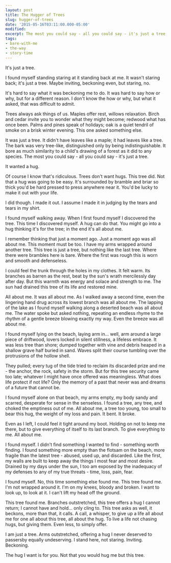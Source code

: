 ```yaml
---
layout: post
title: The Hugger of Trees
slug: hugger-of-trees
date: '2015-05-16T03:11:00.000-05:00'
modified:
excerpt: The most you could say - all you could say - it's just a tree.
tags:
- bare-with-me
- the-way
- story-time
---
```


It's just a tree. 

I found myself standing staring at it standing back at me. It wasn't staring back; it's just a tree. Maybe inviting, beckoning even, but staring, no. 

It's hard to say what it was beckoning me to do. It was hard to say how or why, but for a different reason. I don't know the how or why, but what it asked, that was difficult to admit. 

Trees always ask things of us. Maples offer rest, willows relaxation. Birch and cedar invite you to wonder what they might become; redwood what has once been. Palms and pines speak of holidays; oak is a quiet tendril of smoke on a brisk winter evening. This one asked something else. 

It was just a tree. It didn't have leaves like a maple; it had leaves like a tree. The bark was very tree-like, distinguished only by being indistinguishable. It bore as much similarity to a child's drawing of a forest as it did to any species. The most you could say - all you could say - it's just a tree. 

It wanted a hug. 

Of course I know that's ridiculous. Trees don't want hugs. This tree did. Not that a hug was going to be easy. It's surrounded by bramble and briar so thick you'd be hard pressed to press anywhere near it. You'd be lucky to make it out with your life. 

I did though. I made it out. I assume I made it in judging by the tears and tears in my shirt.

I found myself walking away. When I first found myself I discovered the tree. This time I discovered myself. A hug can do that. You might go into a hug thinking it's for the tree; in the end it's all about me. 

I remember thinking that just a moment ago. Just a moment ago was all about me. This moment must be too. I have my arms wrapped around another tree. This tree is just a tree, but nothing like the last tree. Where there were brambles here is bare. Where the first was rough this is worn and smooth and defenseless. 

I could feel the trunk through the holes in my clothes. It felt warm. Its branches as barren as the rest, beat by the sun's wrath mercilessly day after day. But this warmth was energy and solace and strength to me. The sun had drained this tree of its life and restored mine. 

All about me. It was all about me. As I walked away a second time, even the lingering hand drug across its lowest branch was all about me. The lapping of the lake as I found myself walking along a deserted beach was all about me. The water spoke but asked nothing, repeating an endless rhyme to the rhythm of a gentle breeze blowing exactly my way. Even the breeze was all about me. 

I found myself lying on the beach, laying arm in... well, arm around a large piece of driftwood, lovers locked in silent stillness, a lifeless embrace. It was less tree than shore; dumped together with vine and debris heaped in a shallow grave half buried in sand. Waves split their course tumbling over the protrusions of the hollow shell. 

They pulled; every tug of the tide tried to reclaim its discarded prize and me - the anchor, the rock, safety in the storm. But for this tree security came too late; whatever I might have once offered was meaningless. What does life protect if not life? Only the memory of a past that never was and dreams of a future that cannot be. 

I found myself alone on that beach, my arms empty, my body sandy and scarred, desperate for sense in the senseless. I found a tree, any tree, and choked the emptiness out of me. All about me, a tree too young, too small to bear this hug, the weight of my loss and pain. It bent. It broke. 

Even as I left, I could feel it tight around my boot. Holding on not to keep me there, but to give everything of itself to its last branch. To give everything to me. All about me. 

I found myself. I didn't find something I wanted to find - something worth finding. I found something more empty than the flotsam on the beach, more fragile than the latest tree - abused, used up, and discarded. Like the first, my walls are built to keep away the things I most fear and most desire. Drained by my days under the sun, I too am exposed by the inadequacy of my defenses to any of my true threats - time, loss, pain, fear.

I found myself. No, this time something else found me. This tree found me. I'm not wrapped around it. I'm on my knees, bloody and broken. I want to look up, to look at it. I can't lift my head off the ground. 

This tree found me. Branches outstretched, this tree offers a hug I cannot return; I cannot have and hold... only cling to. This tree asks as well, it beckons, more than that, it calls. A call, a whisper, to give up a life all about me for one all about this tree, all about the hug. To live a life not chasing hugs, but giving them. Even less, to simply offer. 

I am just a tree. Arms outstretched, offering a hug I never deserved to passersby equally undeserving. I stand here, not staring. Inviting. Beckoning.

The hug I want is for you. Not that you would hug me but this tree. 